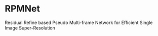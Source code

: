 # RPMNet
Residual Refine based Pseudo Multi-frame Network for Efficient Single Image Super-Resolution
